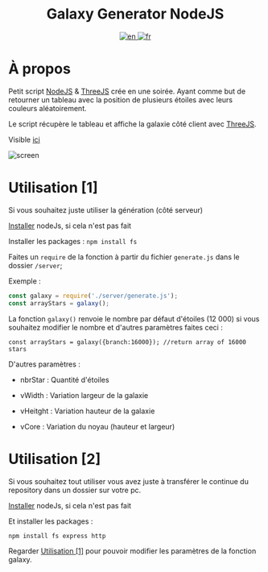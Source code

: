 <h1 align="center">Galaxy Generator NodeJS</h1>

<div align="center">
  <a href="https://github.com/WaRtrO89/galaxy-generator-nodejs/blob/main/README.md">
    <img src="https://user-images.githubusercontent.com/25512932/160092140-bee4eee1-e755-48b7-b220-1d94adf14e16.png" alt="en">
  </a>
  <a href="https://github.com/WaRtrO89/galaxy-generator-nodejs/blob/main/README_FR.md">
    <img src="https://user-images.githubusercontent.com/25512932/160092152-0ab75363-b38b-4a91-a745-e2aeb6741b4e.png" alt="fr">
  </a>
</div>

# À propos

Petit script [NodeJS](https://nodejs.org/) & [ThreeJS](https://threejs.org/) crée en une soirée.
Ayant comme but de retourner un tableau avec la position de plusieurs étoiles avec leurs couleurs aléatoirement. 

Le script récupère le tableau et affiche la galaxie côté client avec [ThreeJS](https://threejs.org/).

Visible [ici](https://wartro89.github.io/galaxy-generator-nodejs/public/)

![screen](https://user-images.githubusercontent.com/25512932/160088977-3e828c17-1a7d-49e6-a15c-67cdecd51c56.gif)

<div id="uti1"></div>

# Utilisation [1]

Si vous souhaitez juste utiliser la génération (côté serveur)


[Installer](https://nodejs.dev/learn/how-to-install-nodejs) nodeJs, si cela n'est pas fait

Installer les packages :
```npm install fs```

Faites un ``require`` de la fonction à partir du fichier ``generate.js``  dans le dossier ``/server``;

Exemple : 

```js
const galaxy = require('./server/generate.js');
const arrayStars = galaxy();
```

La fonction ``galaxy()`` renvoie le nombre par défaut d'étoiles (12 000) si vous souhaitez modifier le nombre et d'autres paramètres faites ceci :

```
const arrayStars = galaxy({branch:16000}); //return array of 16000 stars
```

D'autres paramètres :

* nbrStar : Quantité d'étoiles

* vWidth : Variation largeur de la galaxie

* vHeitght : Variation hauteur de la galaxie

* vCore : Variation du noyau (hauteur et largeur)

# Utilisation [2]

Si vous souhaitez tout utiliser vous avez juste à transférer le continue du repository dans un dossier sur votre pc.

[Installer](https://nodejs.dev/learn/how-to-install-nodejs) nodeJs, si cela n'est pas fait

Et installer les packages :
```
npm install fs express http
```

Regarder <a href="#uti1">Utilisation [1]</a> pour pouvoir modifier les paramètres de la fonction galaxy.
